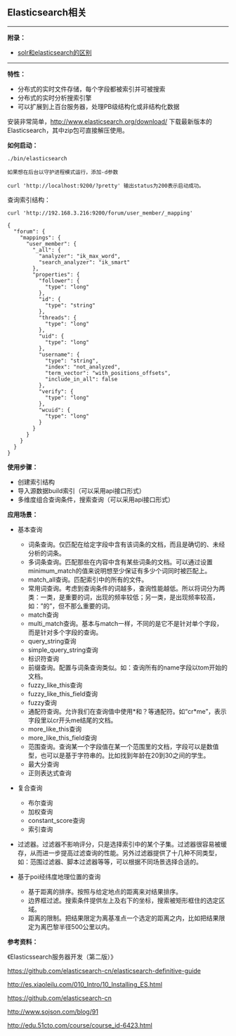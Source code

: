 ## Elasticsearch相关

---

**附录：**

* [solr和elasticsearch的区别](solr和elasticsearch.md)


---

**特性：**

* 分布式的实时文件存储，每个字段都被索引并可被搜索
* 分布式的实时分析搜索引擎
* 可以扩展到上百台服务器，处理PB级结构化或非结构化数据

安装非常简单，http://www.elasticsearch.org/download/ 下载最新版本的Elasticsearch，其中zip包可直接解压使用。

**如何启动：**

```
./bin/elasticsearch

如果想在后台以守护进程模式运行，添加-d参数

curl 'http://localhost:9200/?pretty' 输出status为200表示启动成功。
```
	
查询索引结构：

```
curl 'http://192.168.3.216:9200/forum/user_member/_mapping'
```

```
{
  "forum": {
    "mappings": {
      "user_member": {
        "_all": {
          "analyzer": "ik_max_word",
          "search_analyzer": "ik_smart"
        },
        "properties": {
          "follower": {
            "type": "long"
          },
          "id": {
            "type": "string"
          },
          "threads": {
            "type": "long"
          },
          "uid": {
            "type": "long"
          },
          "username": {
            "type": "string",
            "index": "not_analyzed",
            "term_vector": "with_positions_offsets",
            "include_in_all": false
          },
          "verify": {
            "type": "long"
          },
          "wcuid": {
            "type": "long"
          }
        }
      }
    }
  }
}
```

**使用步骤：**

* 	创建索引结构
* 	导入源数据build索引（可以采用api接口形式）
* 	多维度组合查询条件，搜索查询（可以采用api接口形式）


**应用场景：**

* 基本查询

	* 词条查询。仅匹配在给定字段中含有该词条的文档，而且是确切的、未经分析的词条。
	* 多词条查询。匹配那些在内容中含有某些词条的文档。可以通过设置minimum_match的值来说明想至少保证有多少个词同时被匹配上。
	* match_all查询。匹配索引中的所有的文件。
	* 常用词查询。考虑到查询条件的词越多，查询性能越低。所以将词分为两类：一类，是重要的词，出现的频率较低；另一类，是出现频率较高，如：”的”，但不那么重要的词。
	* match查询
	* multi_match查询。基本与match一样，不同的是它不是针对单个字段，而是针对多个字段的查询。
	* query_string查询
	* simple_query_string查询
	* 标识符查询
	* 前缀查询。配置与词条查询类似。如：查询所有的name字段以tom开始的文档。
	* fuzzy_like_this查询
	* fuzzy_like_this_field查询
	* fuzzy查询
	* 通配符查询。允许我们在查询值中使用*和？等通配符。如“cr\*me”，表示字段里以cr开头me结尾的文档。
	* more_like_this查询
	* more_like_this_field查询
	* 范围查询。查询某一个字段值在某一个范围里的文档，字段可以是数值型，也可以是基于字符串的。比如找到年龄在20到30之间的学生。
	* 最大分查询
	* 正则表达式查询
	
* 复合查询

	* 布尔查询
	* 加权查询
	* constant_score查询
	* 索引查询

* 过滤器。过滤器不影响评分，只是选择索引中的某个子集。过滤器很容易被缓存，从而进一步提高过滤查询的性能。另外过滤器提供了十几种不同类型，如：范围过滤器、脚本过滤器等等，可以根据不同场景选择合适的。
	
* 基于poi经纬度地理位置的查询

	* 基于距离的排序。按照与给定地点的距离来对结果排序。
	* 边界框过滤。搜索条件提供左上及右下的坐标，搜索被矩形框住的选定区域。
	* 距离的限制。把结果限定为离基准点一个选定的距离之内，比如把结果限定为离巴黎半径500公里以内。
	

**参考资料：**

《Elasticssearch服务器开发（第二版）》

https://github.com/elasticsearch-cn/elasticsearch-definitive-guide

http://es.xiaoleilu.com/010_Intro/10_Installing_ES.html

https://github.com/elasticsearch-cn

http://www.sojson.com/blog/91

http://edu.51cto.com/course/course_id-6423.html